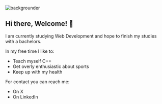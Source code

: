 ![backgrounder](https://github.com/user-attachments/assets/fcbb3420-9a6d-4d85-81cd-1c54f463e9d9)

## Hi there, Welcome! 👋


I am currently studying Web Development and hope to finish my studies with a bachelors.

In my free time I like to:
- Teach myself C++ 
- Get overly enthusiastic about sports
- Keep up with my health

For contact you can reach me:
- On X
- On LinkedIn
